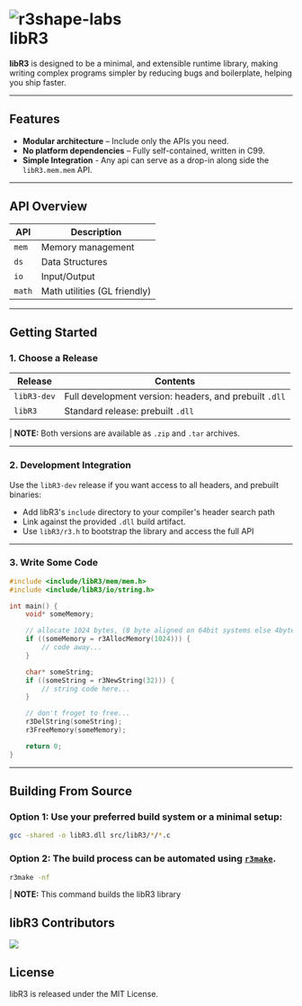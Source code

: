 # ![r3shape-labs](https://github.com/user-attachments/assets/ac634f13-e084-4387-aded-4679eb048cac)  <br> **libR3**

**libR3** is designed to be a minimal, and extensible runtime library, making writing complex programs simpler by reducing bugs and boilerplate, helping you ship faster.

---
## Features

- **Modular architecture** – Include only the APIs you need.
- **No platform dependencies** – Fully self-contained, written in C99.
- **Simple Integration** - Any api can serve as a drop-in along side the `libR3.mem.mem` API.

---

## API Overview
| API     | Description                           |
|---------|---------------------------------------|
| `mem`     | Memory management |
| `ds`      | Data Structures   |
| `io`      | Input/Output      |
| `math`    | Math utilities (GL friendly) |

---

## Getting Started

### 1. Choose a Release

| Release       | Contents                                                                 |
|---------------|--------------------------------------------------------------------------|
| `libR3-dev`    | Full development version: headers, and prebuilt `.dll` |
| `libR3`        | Standard release: prebuilt `.dll` |

| <b>NOTE:</b> Both versions are available as `.zip` and `.tar` archives.

---

### 2. Development Integration

Use the `libR3-dev` release if you want access to all headers, and prebuilt binaries:

- Add libR3's `include` directory to your compiler's header search path
- Link against the provided `.dll` build artifact.
- Use `libR3/r3.h` to bootstrap the library and access the full API

---

### 3. Write Some Code
```c
#include <include/libR3/mem/mem.h>
#include <include/libR3/io/string.h>

int main() {
    void* someMemory;

    // allocate 1024 bytes, (8 byte aligned on 64bit systems else 4byte aligned)
    if ((someMemory = r3AllocMemory(1024))) {
        // code away...
    }

    char* someString;
    if ((someString = r3NewString(32))) {
        // string code here...
    }

    // don't froget to free...
    r3DelString(someString);
    r3FreeMemory(someMemory);

    return 0;
}
```

---

## Building From Source

### Option 1: Use your preferred build system or a minimal setup:

```bash
gcc -shared -o libR3.dll src/libR3/*/*.c
```

### Option 2: The build process can be automated using [`r3make`](https://github.com/r3shape/r3make).

```bash
r3make -nf
```
| <b>NOTE:</b> This command builds the libR3 library

## libR3 Contributors

<a href="https://github.com/r3shape/libR3/graphs/contributors">
  <img src="https://contrib.rocks/image?repo=r3shape/libR3" />
</a>

## License

libR3 is released under the MIT License.
